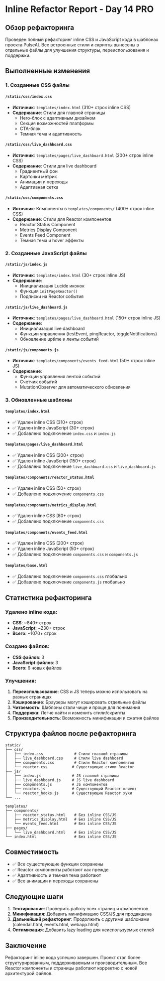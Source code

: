 # Inline Refactor Report - Day 14 PRO

## Обзор рефакторинга

Проведен полный рефакторинг inline CSS и JavaScript кода в шаблонах проекта PulseAI. Все встроенные стили и скрипты вынесены в отдельные файлы для улучшения структуры, переиспользования и поддержки.

## Выполненные изменения

### 1. Созданные CSS файлы

#### `/static/css/index.css`
- **Источник**: `templates/index.html` (310+ строк inline CSS)
- **Содержание**: Стили для главной страницы
  - Hero-блок с адаптивным дизайном
  - Секция возможностей платформы
  - CTA-блок
  - Темная тема и адаптивность

#### `/static/css/live_dashboard.css`
- **Источник**: `templates/pages/live_dashboard.html` (200+ строк inline CSS)
- **Содержание**: Стили для live dashboard
  - Градиентный фон
  - Карточки метрик
  - Анимации и переходы
  - Адаптивная сетка

#### `/static/css/components.css`
- **Источник**: Компоненты в `templates/components/` (400+ строк inline CSS)
- **Содержание**: Стили для Reactor компонентов
  - Reactor Status Component
  - Metrics Display Component  
  - Events Feed Component
  - Темная тема и hover эффекты

### 2. Созданные JavaScript файлы

#### `/static/js/index.js`
- **Источник**: `templates/index.html` (30+ строк inline JS)
- **Содержание**: 
  - Инициализация Lucide иконок
  - Функция `initPageReactor()`
  - Подписки на Reactor события

#### `/static/js/live_dashboard.js`
- **Источник**: `templates/pages/live_dashboard.html` (150+ строк inline JS)
- **Содержание**:
  - Инициализация live dashboard
  - Функции управления (testEvent, pingReactor, toggleNotifications)
  - Обновление uptime и ленты событий

#### `/static/js/components.js`
- **Источник**: `templates/components/events_feed.html` (50+ строк inline JS)
- **Содержание**:
  - Функции управления лентой событий
  - Счетчик событий
  - MutationObserver для автоматического обновления

### 3. Обновленные шаблоны

#### `templates/index.html`
- ✅ Удален inline CSS (310+ строк)
- ✅ Удален inline JavaScript (30+ строк)
- ✅ Добавлено подключение `index.css` и `index.js`

#### `templates/pages/live_dashboard.html`
- ✅ Удален inline CSS (200+ строк)
- ✅ Удален inline JavaScript (150+ строк)
- ✅ Добавлено подключение `live_dashboard.css` и `live_dashboard.js`

#### `templates/components/reactor_status.html`
- ✅ Удален inline CSS (50+ строк)
- ✅ Добавлено подключение `components.css`

#### `templates/components/metrics_display.html`
- ✅ Удален inline CSS (80+ строк)
- ✅ Добавлено подключение `components.css`

#### `templates/components/events_feed.html`
- ✅ Удален inline CSS (200+ строк)
- ✅ Удален inline JavaScript (50+ строк)
- ✅ Добавлено подключение `components.css` и `components.js`

#### `templates/base.html`
- ✅ Добавлено подключение `components.css` глобально
- ✅ Добавлено подключение `components.js` глобально

## Статистика рефакторинга

### Удалено inline кода:
- **CSS**: ~840+ строк
- **JavaScript**: ~230+ строк
- **Всего**: ~1070+ строк

### Создано файлов:
- **CSS файлов**: 3
- **JavaScript файлов**: 3
- **Всего**: 6 новых файлов

### Улучшения:
1. **Переиспользование**: CSS и JS теперь можно использовать на разных страницах
2. **Кэширование**: Браузеры могут кэшировать отдельные файлы
3. **Читаемость**: Шаблоны стали чище и проще для понимания
4. **Поддержка**: Легче найти и изменить стили/скрипты
5. **Производительность**: Возможность минификации и сжатия файлов

## Структура файлов после рефакторинга

```
static/
├── css/
│   ├── index.css              # Стили главной страницы
│   ├── live_dashboard.css     # Стили live dashboard
│   ├── components.css         # Стили Reactor компонентов
│   └── reactor.css           # Существующие стили Reactor
├── js/
│   ├── index.js              # JS главной страницы
│   ├── live_dashboard.js     # JS live dashboard
│   ├── components.js         # JS компонентов
│   ├── reactor.js            # Существующий Reactor клиент
│   └── reactor_hooks.js      # Существующие Reactor хуки
└── ...

templates/
├── components/
│   ├── reactor_status.html    # Без inline CSS/JS
│   ├── metrics_display.html   # Без inline CSS/JS
│   └── events_feed.html       # Без inline CSS/JS
├── pages/
│   └── live_dashboard.html    # Без inline CSS/JS
└── index.html                 # Без inline CSS/JS
```

## Совместимость

- ✅ Все существующие функции сохранены
- ✅ Reactor компоненты работают как прежде
- ✅ Адаптивность и темная тема работают
- ✅ Все анимации и переходы сохранены

## Следующие шаги

1. **Тестирование**: Проверить работу всех страниц и компонентов
2. **Минификация**: Добавить минификацию CSS/JS для продакшена
3. **Дальнейший рефакторинг**: Продолжить с другими шаблонами (calendar.html, events.html, webapp.html)
4. **Оптимизация**: Добавить lazy loading для неиспользуемых стилей

## Заключение

Рефакторинг inline кода успешно завершен. Проект стал более структурированным, поддерживаемым и производительным. Все Reactor компоненты и страницы работают корректно с новой архитектурой файлов.
